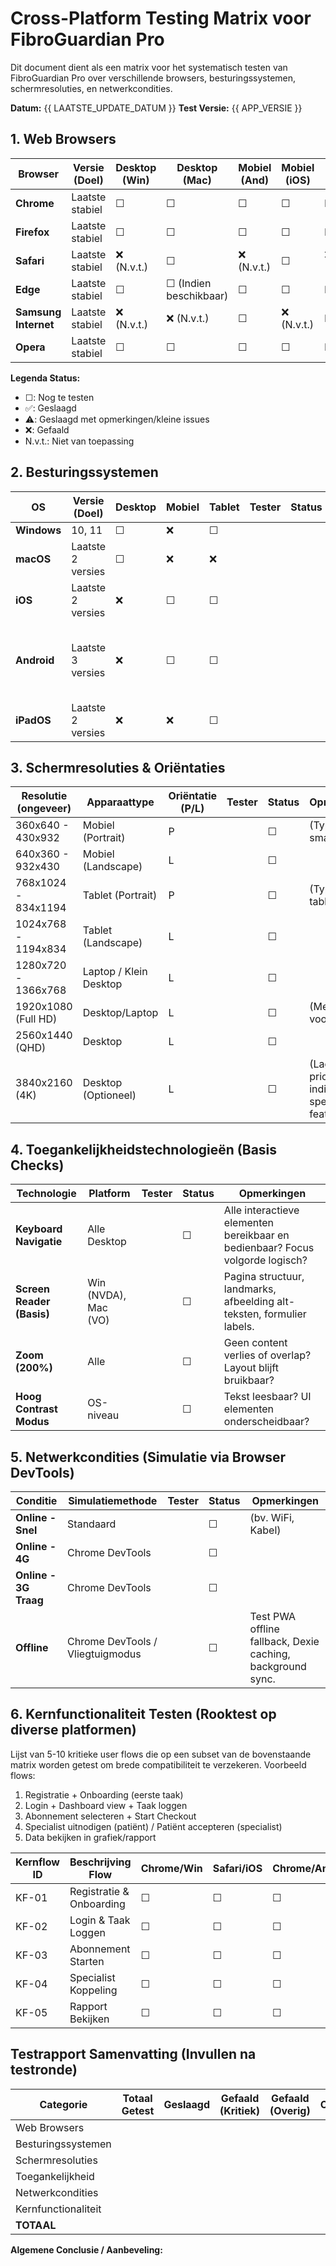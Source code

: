 # Cross-Platform Testing Matrix voor FibroGuardian Pro

Dit document dient als een matrix voor het systematisch testen van FibroGuardian Pro over verschillende browsers, besturingssystemen, schermresoluties, en netwerkcondities.

**Datum:** {{ LAATSTE_UPDATE_DATUM }}
**Test Versie:** {{ APP_VERSIE }}

## 1. Web Browsers

| Browser          | Versie (Doel) | Desktop (Win) | Desktop (Mac) | Mobiel (And) | Mobiel (iOS) | Tablet (And) | Tablet (iOS) | Tester | Status | Opmerkingen |
|------------------|---------------|---------------|---------------|--------------|--------------|--------------|--------------|--------|--------|-------------|
| **Chrome**       | Laatste stabiel | ☐             | ☐             | ☐            | ☐            | ☐            | ☐            |        |        |             |
| **Firefox**      | Laatste stabiel | ☐             | ☐             | ☐            | ☐            | ☐            | ☐            |        |        |             |
| **Safari**       | Laatste stabiel | ❌ (N.v.t.)    | ☐             | ❌ (N.v.t.)   | ☐            | ❌ (N.v.t.)   | ☐            |        |        |             |
| **Edge**         | Laatste stabiel | ☐             | ☐ (Indien beschikbaar) | ☐            | ☐            | ☐            | ☐            |        |        |             |
| **Samsung Internet** | Laatste stabiel | ❌ (N.v.t.)    | ❌ (N.v.t.)    | ☐            | ❌ (N.v.t.)   | ☐            | ❌ (N.v.t.)   |        |        |             |
| **Opera**        | Laatste stabiel | ☐             | ☐             | ☐            | ☐            | ☐            | ☐            |        |        | (Lagere prioriteit) |

**Legenda Status:**
- ☐: Nog te testen
- ✅: Geslaagd
- ⚠️: Geslaagd met opmerkingen/kleine issues
- ❌: Gefaald
- N.v.t.: Niet van toepassing

## 2. Besturingssystemen

| OS               | Versie (Doel)    | Desktop | Mobiel | Tablet | Tester | Status | Opmerkingen |
|------------------|------------------|---------|--------|--------|--------|--------|-------------|
| **Windows**      | 10, 11           | ☐       | ❌     | ☐      |        |        |             |
| **macOS**        | Laatste 2 versies| ☐       | ❌     | ❌     |        |        |             |
| **iOS**          | Laatste 2 versies| ❌      | ☐      | ☐      |        |        |             |
| **Android**      | Laatste 3 versies| ❌      | ☐      | ☐      |        |        | (Focus op populaire fabrikanten zoals Samsung, Google Pixel) |
| **iPadOS**       | Laatste 2 versies| ❌      | ❌     | ☐      |        |        |             |

## 3. Schermresoluties & Oriëntaties

| Resolutie (ongeveer) | Apparaattype     | Oriëntatie (P/L) | Tester | Status | Opmerkingen |
|----------------------|------------------|-----------------|--------|--------|-------------|
| 360x640 - 430x932    | Mobiel (Portrait)| P               |        | ☐      | (Typische smartphones) |
| 640x360 - 932x430    | Mobiel (Landscape)| L             |        | ☐      |             |
| 768x1024 - 834x1194  | Tablet (Portrait)| P               |        | ☐      | (Typische tablets) |
| 1024x768 - 1194x834  | Tablet (Landscape)| L             |        | ☐      |             |
| 1280x720 - 1366x768  | Laptop / Klein Desktop | L           |        | ☐      |             |
| 1920x1080 (Full HD)  | Desktop/Laptop   | L               |        | ☐      | (Meest voorkomend) |
| 2560x1440 (QHD)      | Desktop          | L               |        | ☐      |             |
| 3840x2160 (4K)       | Desktop (Optioneel) | L            |        | ☐      | (Lagere prioriteit indien geen specifieke 4K features) |

## 4. Toegankelijkheidstechnologieën (Basis Checks)

| Technologie          | Platform         | Tester | Status | Opmerkingen |
|----------------------|------------------|--------|--------|-------------|
| **Keyboard Navigatie**| Alle Desktop     |        | ☐      | Alle interactieve elementen bereikbaar en bedienbaar? Focus volgorde logisch? |
| **Screen Reader (Basis)** | Win (NVDA), Mac (VO) |    | ☐      | Pagina structuur, landmarks, afbeelding alt-teksten, formulier labels. |
| **Zoom (200%)**      | Alle             |        | ☐      | Geen content verlies of overlap? Layout blijft bruikbaar? |
| **Hoog Contrast Modus**| OS-niveau        |        | ☐      | Tekst leesbaar? UI elementen onderscheidbaar? |

## 5. Netwerkcondities (Simulatie via Browser DevTools)

| Conditie         | Simulatiemethode | Tester | Status | Opmerkingen |
|------------------|------------------|--------|--------|-------------|
| **Online - Snel**| Standaard        |        | ☐      | (bv. WiFi, Kabel) |
| **Online - 4G**  | Chrome DevTools  |        | ☐      |             |
| **Online - 3G Traag**| Chrome DevTools  |        | ☐      |             |
| **Offline**      | Chrome DevTools / Vliegtuigmodus |  | ☐      | Test PWA offline fallback, Dexie caching, background sync. |

## 6. Kernfunctionaliteit Testen (Rooktest op diverse platformen)

Lijst van 5-10 kritieke user flows die op een subset van de bovenstaande matrix worden getest om brede compatibiliteit te verzekeren.
Voorbeeld flows:
1. Registratie + Onboarding (eerste taak)
2. Login + Dashboard view + Taak loggen
3. Abonnement selecteren + Start Checkout
4. Specialist uitnodigen (patiënt) / Patiënt accepteren (specialist)
5. Data bekijken in grafiek/rapport

| Kernflow ID | Beschrijving Flow | Chrome/Win | Safari/iOS | Chrome/And | Firefox/Win | Status |
|-------------|-------------------|------------|------------|------------|-------------|--------|
| KF-01       | Registratie & Onboarding | ☐          | ☐          | ☐          | ☐           |        |
| KF-02       | Login & Taak Loggen    | ☐          | ☐          | ☐          | ☐           |        |
| KF-03       | Abonnement Starten     | ☐          | ☐          | ☐          | ☐           |        |
| KF-04       | Specialist Koppeling   | ☐          | ☐          | ☐          | ☐           |        |
| KF-05       | Rapport Bekijken       | ☐          | ☐          | ☐          | ☐           |        |

## Testrapport Samenvatting (Invullen na testronde)

| Categorie          | Totaal Getest | Geslaagd | Gefaald (Kritiek) | Gefaald (Overig) | Opmerkingen |
|--------------------|---------------|----------|-------------------|------------------|-------------|
| Web Browsers       |               |          |                   |                  |             |
| Besturingssystemen |               |          |                   |                  |             |
| Schermresoluties   |               |          |                   |                  |             |
| Toegankelijkheid   |               |          |                   |                  |             |
| Netwerkcondities   |               |          |                   |                  |             |
| Kernfunctionaliteit|               |          |                   |                  |             |
| **TOTAAL**         |               |          |                   |                  |             |

**Algemene Conclusie / Aanbeveling:**
